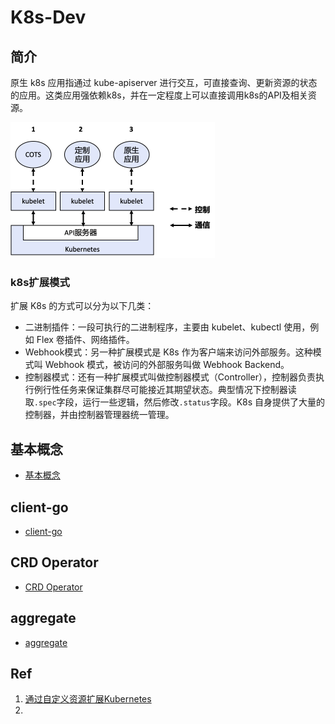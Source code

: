 # K8s-Dev

## 简介

原生 k8s 应用指通过 kube-apiserver 进行交互，可直接查询、更新资源的状态的应用。这类应用强依赖k8s，并在一定程度上可以直接调用k8s的API及相关资源。

<img src="figures/image-20220725092124197.png" alt="image-20220725092124197" style="zoom:50%;" />

### k8s扩展模式

扩展 K8s 的方式可以分为以下几类：

- 二进制插件：一段可执行的二进制程序，主要由 kubelet、kubectl 使用，例如 Flex 卷插件、网络插件。
- Webhook模式：另一种扩展模式是 K8s 作为客户端来访问外部服务。这种模式叫 Webhook 模式，被访问的外部服务叫做 Webhook Backend。
- 控制器模式：还有一种扩展模式叫做控制器模式（Controller），控制器负责执行例行性任务来保证集群尽可能接近其期望状态。典型情况下控制器读取`.spec`字段，运行一些逻辑，然后修改`.status`字段。K8s 自身提供了大量的控制器，并由控制器管理器统一管理。

## 基本概念

- [基本概念](10_concepts/README.md)


## client-go

- [client-go](20_client-go/README.md)

## CRD Operator

- [CRD Operator](30_crd-operator/README.md)


## aggregate

- [aggregate](40_aaserver/README.md)

## Ref

1. [通过自定义资源扩展Kubernetes](https://blog.gmem.cc/crd)
2. 
